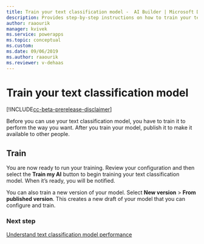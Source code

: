 ```yaml
---
title: Train your text classification model -  AI Builder | Microsoft Docs
description: Provides step-by-step instructions on how to train your text classification model
author: raaourik 
manager: kvivek
ms.service: powerapps
ms.topic: conceptual
ms.custom: 
ms.date: 09/06/2019
ms.author: raaourik 
ms.reviewer: v-dehaas
---
```


# Train your text classification model

[!INCLUDE[cc-beta-prerelease-disclaimer](./includes/cc-beta-prerelease-disclaimer.md)]

Before you can use your text classification model, you have to train it to perform the way you want. After you train your model, publish it to make it available to other people.

## Train

You are now ready to run your training. Review your configuration and then select the **Train my AI** button to begin training your text classification model. When it’s ready, you will be notified.

You can also train a new version of your model.  Select **New version** > **From published version**.  This creates a new draft of your model that you can configure and train.

### Next step

[Understand text classification model performance](text-classification-performance.md) 
